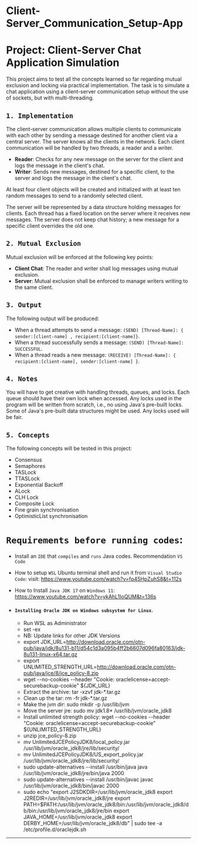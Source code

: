 # Client-Server_Communication_Setup-App
# Project: Client-Server Chat Application Simulation 
This project aims to test all the concepts learned so far regarding mutual exclusion and locking via practical implementation. The task is to simulate a chat application using a client-server communication setup without the use of sockets, but with multi-threading.

## `1. Implementation`

The client-server communication allows multiple clients to communicate with each other by sending a message destined for another client via a central server. The server knows all the clients in the network. Each client communication will be handled by two threads, a reader and a writer.

- **Reader**: Checks for any new message on the server for the client and logs the message in the client's chat.
- **Writer**: Sends new messages, destined for a specific client, to the server and logs the message in the client's chat.

At least four client objects will be created and initialized with at least ten random messages to send to a randomly selected client.

The server will be represented by a data structure holding messages for clients. Each thread has a fixed location on the server where it receives new messages. The server does not keep chat history; a new message for a specific client overrides the old one.

## `2. Mutual Exclusion`

Mutual exclusion will be enforced at the following key points:

- **Client Chat**: The reader and writer shall log messages using mutual exclusion.
- **Server**: Mutual exclusion shall be enforced to manage writers writing to the same client.

## `3. Output`

The following output will be produced:

- When a thread attempts to send a message: `(SEND) [Thread-Name]: { sender:[client-name] , recipient:[client-name]}`.
- When a thread successfully sends a message: `(SEND) [Thread-Name]: SUCCESSFUL`.
- When a thread reads a new message: `(RECEIVE) [Thread-Name]: { recipient:[client-name], sender:[client-name] }`.

## `4. Notes`

You will have to get creative with handling threads, queues, and locks. Each queue should have their own lock when accessed. Any locks used in the program will be written from scratch, i.e., no using Java's pre-built locks. Some of Java's pre-built data structures might be used. Any locks used will be fair.

## `5. Concepts`

The following concepts will be tested in this project:

- Consensus
- Semaphores
- TASLock
- TTASLock
- Exponential Backoff
- ALock
- CLH Lock
- Composite Lock
- Fine grain synchronisation
- OptimisticList synchronisation


# `Requirements before running codes`:

- Install an `IDE` that `compiles` and `runs` Java codes. Recommendation `VS Code`
- How to setup `WSL` Ubuntu terminal shell and run it from `Visual Studio Code`:
  visit: https://www.youtube.com/watch?v=fp45HpZuhS8&t=112s
- How to Install `Java JDK 17` on `Windows 11`: https://www.youtube.com/watch?v=ykAhL1IoQUM&t=136s
- #### `Installing Oracle JDK on Windows subsystem for Linux`.

  - Run WSL as Administrator
  - set -ex
  - NB: Update links for other JDK Versions
  - export JDK_URL=http://download.oracle.com/otn-pub/java/jdk/8u131-b11/d54c1d3a095b4ff2b6607d096fa80163/jdk-8u131-linux-x64.tar.gz
  - export UNLIMITED_STRENGTH_URL=http://download.oracle.com/otn-pub/java/jce/8/jce_policy-8.zip
  - wget --no-cookies --header "Cookie: oraclelicense=accept-securebackup-cookie" ${JDK_URL}
  - Extract the archive: tar -xzvf jdk-*.tar.gz
  - Clean up the tar: rm -fr jdk-*.tar.gz
  - Make the jvm dir: sudo mkdir -p /usr/lib/jvm
  - Move the server jre: sudo mv jdk1.8* /usr/lib/jvm/oracle_jdk8
  - Install unlimited strength policy: wget --no-cookies --header "Cookie: oraclelicense=accept-securebackup-cookie" ${UNLIMITED_STRENGTH_URL}
  - unzip jce_policy-8.zip
  - mv UnlimitedJCEPolicyJDK8/local_policy.jar /usr/lib/jvm/oracle_jdk8/jre/lib/security/
  - mv UnlimitedJCEPolicyJDK8/US_export_policy.jar /usr/lib/jvm/oracle_jdk8/jre/lib/security/
  - sudo update-alternatives --install /usr/bin/java java /usr/lib/jvm/oracle_jdk8/jre/bin/java 2000
  - sudo update-alternatives --install /usr/bin/javac javac /usr/lib/jvm/oracle_jdk8/bin/javac 2000
  - sudo echo "export J2SDKDIR=/usr/lib/jvm/oracle_jdk8 export J2REDIR=/usr/lib/jvm/oracle_jdk8/jre export PATH=$PATH:/usr/lib/jvm/oracle_jdk8/bin:/usr/lib/jvm/oracle_jdk8/db/bin:/usr/lib/jvm/oracle_jdk8/jre/bin export JAVA_HOME=/usr/lib/jvm/oracle_jdk8 export DERBY_HOME=/usr/lib/jvm/oracle_jdk8/db" | sudo tee -a /etc/profile.d/oraclejdk.sh

---
